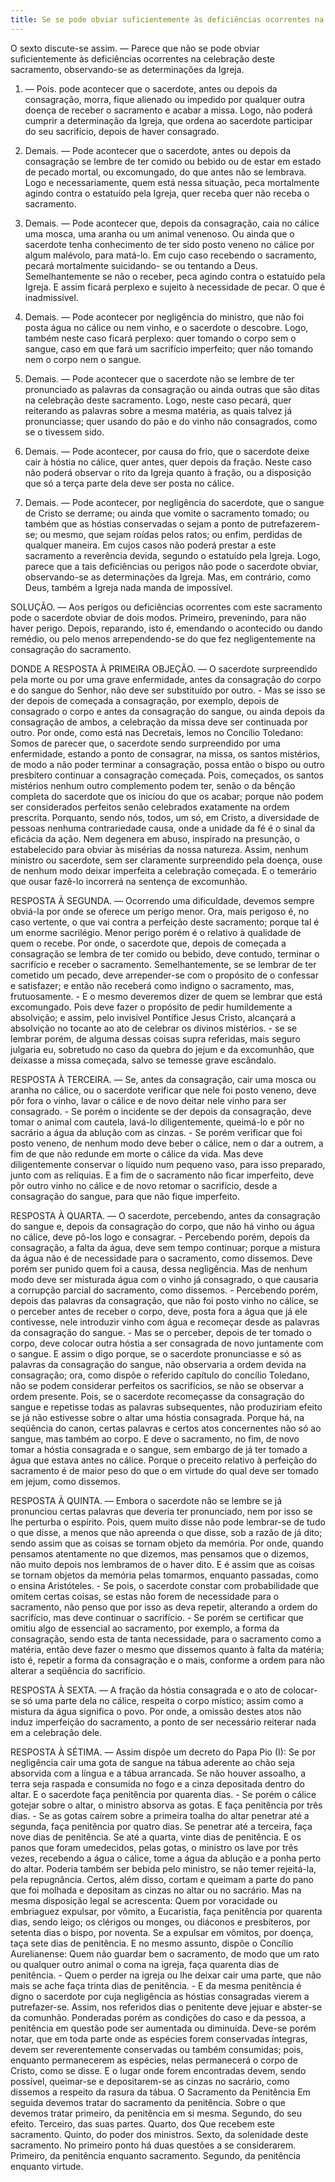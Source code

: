 ```yaml
---
title: Se se pode obviar suficientemente às deficiências ocorrentes na celebração deste sacramento, observando-se às determinações da Igreja
---
```


O sexto discute-se assim. — Parece que não se pode obviar suficientemente às deficiências ocorrentes na celebração deste sacramento, observando-se as determinações da Igreja.  

1. — Pois. pode acontecer que o sacerdote, antes ou depois da consagração, morra, fique alienado ou impedido por qualquer outra doença de receber o sacramento e acabar a missa. Logo, não poderá cumprir a determinação da Igreja, que ordena ao sacerdote participar do seu sacrifício, depois de haver consagrado.  

2. Demais. — Pode acontecer que o sacerdote, antes ou depois da consagração se lembre de ter comido ou bebido ou de estar em estado de pecado mortal, ou excomungado, do que antes não se lembrava. Logo e necessariamente, quem está nessa situação, peca mortalmente agindo contra o estatuído pela Igreja, quer receba quer não receba o sacramento.  

3. Demais. — Pode acontecer que, depois da consagração, caia no cálice uma mosca, uma aranha ou um animal venenoso. Ou ainda que o sacerdote tenha conhecimento de ter sido posto veneno no cálice por algum malévolo, para matá-lo. Em cujo caso recebendo o sacramento, pecará mortalmente suicidando- se ou tentando a Deus. Semelhantemente se não o receber, peca agindo contra o estatuído pela Igreja. E assim ficará perplexo e sujeito à necessidade de pecar. O que é inadmissível.  

4. Demais. — Pode acontecer por negligência do ministro, que não foi posta água no cálice ou nem vinho, e o sacerdote o descobre. Logo, também neste caso ficará perplexo: quer tomando o corpo sem o sangue, caso em que fará um sacrifício imperfeito; quer não tomando nem o corpo nem o sangue.  

5. Demais. — Pode acontecer que o sacerdote não se lembre de ter pronunciado as palavras da consagração ou ainda outras que são ditas na celebração deste sacramento. Logo, neste caso pecará, quer reiterando as palavras sobre a mesma matéria, as quais talvez já pronunciasse; quer usando do pão e do vinho não consagrados, como se o tivessem sido. 

6. Demais. — Pode acontecer, por causa do frio, que o sacerdote deixe cair à hóstia no cálice, quer antes, quer depois da fração. Neste caso não poderá observar o rito da Igreja quanto à fração, ou a disposição que só a terça parte dela deve ser posta no cálice.  

7. Demais. — Pode acontecer, por negligência do sacerdote, que o sangue de Cristo se derrame; ou ainda que vomite o sacramento tomado; ou também que as hóstias conservadas o sejam a ponto de putrefazerem-se; ou mesmo, que sejam roídas pelos ratos; ou enfim, perdidas de qualquer maneira. Em cujos casos não poderá prestar a este sacramento a reverência devida, segundo o estatuído pela Igreja. Logo, parece que a tais deficiências ou perigos não pode o sacerdote obviar, observando-se as determinações da Igreja.  Mas, em contrário, como Deus, também a Igreja nada manda de impossível.  

SOLUÇÃO. — Aos perigos ou deficiências ocorrentes com este sacramento pode o sacerdote obviar de dois modos. Primeiro, prevenindo, para não haver perigo. Depois, reparando, isto é, emendando o acontecido ou dando remédio, ou pelo menos arrependendo-se do que fez negligentemente na consagração do sacramento.  

DONDE A RESPOSTA À PRIMEIRA OBJEÇÃO. — O sacerdote surpreendido pela morte ou por uma grave enfermidade, antes da consagração do corpo e do sangue do Senhor, não deve ser substituído por outro. - Mas se isso se der depois de começada a consagração, por exemplo, depois de consagrado o corpo e antes da consagração do sangue, ou ainda depois da consagração de ambos, a celebração da missa deve ser continuada por outro. Por onde, como está nas Decretais, lemos no Concílio Toledano: Somos de parecer que, o sacerdote sendo surpreendido por uma enfermidade, estando a ponto de consagrar, na missa, os santos mistérios, de modo a não poder terminar a consagração, possa então o bispo ou outro presbítero continuar a consagração começada. Pois, começados, os santos mistérios nenhum outro complemento podem ter, senão o da bênção completa do sacerdote que os iniciou do que os acabar; porque não podem ser considerados perfeitos senão celebrados exatamente na ordem prescrita. Porquanto, sendo nós, todos, um só, em Cristo, a diversidade de pessoas nenhuma contrariedade causa, onde a unidade da fé é o sinal da eficácia da ação. Nem degenera em abuso, inspirado na presunção, o estabelecido para obviar às misérias da nossa natureza. Assim, nenhum ministro ou sacerdote, sem ser claramente surpreendido pela doença, ouse de nenhum modo deixar imperfeita a celebração começada. E o temerário que ousar fazê-lo incorrerá na sentença de excomunhão.  

RESPOSTA À SEGUNDA. — Ocorrendo uma dificuldade, devemos sempre obviá-la por onde se oferece um perigo menor. Ora, mais perigoso é, no caso vertente, o que vai contra a perfeição deste sacramento; porque tal é um enorme sacrilégio. Menor perigo porém é o relativo à qualidade de quem o recebe. Por onde, o sacerdote que, depois de começada a consagração se lembra de ter comido ou bebido, deve contudo, terminar o sacrifício e receber o sacramento. Semelhantemente, se se lembrar de ter cometido um pecado, deve arrepender-se com o propósito de o confessar e satisfazer; e então não receberá como indigno o sacramento, mas, frutuosamente. - E o mesmo deveremos dizer de quem se lembrar que está excomungado. Pois deve fazer o propósito de pedir humildemente a absolvição; e assim, pelo invisível Pontífice Jesus Cristo, alcançará a absolvição no tocante ao ato de celebrar os divinos mistérios. - se se lembrar porém, de alguma dessas coisas supra referidas, mais seguro julgaria eu, sobretudo no caso da quebra do jejum e da excomunhão, que deixasse a missa começada, salvo se temesse grave escândalo. 

RESPOSTA À TERCEIRA. — Se, antes da consagração, cair uma mosca ou aranha no cálice, ou o sacerdote verificar que nele foi posto veneno, deve pôr fora o vinho, lavar o cálice e de novo deitar nele vinho para ser consagrado. - Se porém o incidente se der depois da consagração, deve tomar o animal com cautela, lavá-lo diligentemente, queimá-lo e pôr no sacrário a água da ablução com as cinzas. - Se porém verificar que foi posto veneno, de nenhum modo deve beber o cálice, nem o dar a outrem, a fim de que não redunde em morte o cálice da vida. Mas deve diligentemente conservar o líquido num pequeno vaso, para isso preparado, junto com as relíquias. E a fim de o sacramento não ficar imperfeito, deve pôr outro vinho no cálice e de novo retomar o sacrifício, desde a consagração do sangue, para que não fique imperfeito.  

RESPOSTA À QUARTA. — O sacerdote, percebendo, antes da consagração do sangue e, depois da consagração do corpo, que não há vinho ou água no cálice, deve pô-los logo e consagrar. - Percebendo porém, depois da consagração, a falta da água, deve sem tempo continuar; porque a mistura da água não é de necessidade para o sacramento, como dissemos. Deve porém ser punido quem foi a causa, dessa negligência. Mas de nenhum modo deve ser misturada água com o vinho já consagrado, o que causaria a corrupção parcial do sacramento, como dissemos. - Percebendo porém, depois das palavras da consagração, que não foi posto vinho no cálice, se o perceber antes de receber o corpo, deve, posta fora a água que já ele contivesse, nele introduzir vinho com água e recomeçar desde as palavras da consagração do sangue. - Mas se o perceber, depois de ter tomado o corpo, deve colocar outra hóstia a ser consagrada de novo juntamente com o sangue. E assim o digo porque, se o sacerdote pronunciasse e só as palavras da consagração do sangue, não observaria a ordem devida na consagração; ora, como dispõe o referido capítulo do concílio Toledano, não se podem considerar perfeitos os sacrifícios, se não se observar a ordem presente. Pois, se o sacerdote recomeçasse da consagração do sangue e repetisse todas as palavras subsequentes, não produziriam efeito se já não estivesse sobre o altar uma hóstia consagrada. Porque há, na seqüência do canon, certas palavras e certos atos concernentes não só ao sangue, mas também ao corpo. E deve o sacramento, no fim, de novo tomar a hóstia consagrada e o sangue, sem embargo de já ter tomado a água que estava antes no cálice. Porque o preceito relativo à perfeição do sacramento é de maior peso do que o em virtude do qual deve ser tomado em jejum, como dissemos.  

RESPOSTA À QUINTA. — Embora o sacerdote não se lembre se já pronunciou certas palavras que deveria ter pronunciado, nem por isso se lhe perturba o espírito. Pois, quem muito disse não pode lembrar-se de tudo o que disse, a menos que não apreenda o que disse, sob a razão de já dito; sendo assim que as coisas se tornam objeto da memória. Por onde, quando pensamos atentamente no que dizemos, mas pensamos que o dizemos, não muito depois nos lembramos de o haver dito. E é assim que as coisas se tornam objetos da memória pelas tomarmos, enquanto passadas, como o ensina Aristóteles. - Se pois, o sacerdote constar com probabilidade que omitem certas coisas, se estas não forem de necessidade para o sacramento, não penso que por isso as deva repetir, alterando a ordem do sacrifício, mas deve continuar o sacrifício. - Se porém se certificar que omitiu algo de essencial ao sacramento, por exemplo, a forma da consagração, sendo esta de tanta necessidade, para o sacramento como a matéria, então deve fazer o mesmo que dissemos quanto à falta da matéria; isto é, repetir a forma da consagração e o mais, conforme a ordem para não alterar a seqüência do sacrifício.  

RESPOSTA À SEXTA. — A fração da hóstia consagrada e o ato de colocar-se só uma parte dela no cálice, respeita o corpo místico; assim como a mistura da água significa o povo. Por onde, a omissão destes atos não induz imperfeição do sacramento, a ponto de ser necessário reiterar nada em a celebração dele. 

RESPOSTA À SÉTIMA. — Assim dispõe um decreto do Papa Pio (I): Se por negligência cair uma gota de sangue na tábua aderente ao chão seja absorvida com a língua e a tábua arrancada. Se não houver assoalho, a terra seja raspada e consumida no fogo e a cinza depositada dentro do altar. E o sacerdote faça penitência por quarenta dias. - Se porém o cálice gotejar sobre o altar, o ministro absorva as gotas. E faça penitência por três dias. - Se as gotas caírem sobre a primeira toalha do altar penetrar até a segunda, faça penitência por quatro dias. Se penetrar até a terceira, faça nove dias de penitência. Se até a quarta, vinte dias de penitência. E os panos que foram umedecidos, pelas gotas, o ministro os lave por três vezes, recebendo a água o cálice, tome a água da ablução e a ponha perto do altar. Poderia também ser bebida pelo ministro, se não temer rejeitá-la, pela repugnância. Certos, além disso, cortam e queimam a parte do pano que foi molhada e depositam as cinzas no altar ou no sacrário. Mas na mesma disposição legal se acrescenta: Quem por voracidade ou embriaguez expulsar, por vômito, a Eucaristia, faça penitência por quarenta dias, sendo leigo; os clérigos ou monges, ou diáconos e presbíteros, por setenta dias o bispo, por noventa. Se a expulsar em vômitos, por doença, taça sete dias de penitência. E no mesmo assunto, dispõe o Concílio Aurelianense: Quem não guardar bem o sacramento, de modo que um rato ou qualquer outro animal o coma na igreja, faça quarenta dias de penitência. - Quem o perder na igreja ou lhe deixar cair uma parte, que não mais se ache faça trinta dias de penitência. - E da mesma penitência é digno o sacerdote por cuja negligência as hóstias consagradas vierem a putrefazer-se. Assim, nos referidos dias o penitente deve jejuar e abster-se da comunhão. Ponderadas porém as condições do caso e da pessoa, a penitência em questão pode ser aumentada ou diminuída. Deve-se porém notar, que em toda parte onde as espécies forem conservadas íntegras, devem ser reverentemente conservadas ou também consumidas; pois, enquanto permanecerem as espécies, nelas permanecerá o corpo de Cristo, como se disse. E o lugar onde forem encontradas devem, sendo possível, queimar-se e depositarem-se as cinzas no sacrário, como dissemos a respeito da rasura da tábua. O Sacramento da Penitência Em seguida devemos tratar do sacramento da penitência.  Sobre o que devemos tratar primeiro, da penitência em si mesma. Segundo, do seu efeito. Terceiro, das suas partes. Quarto, dos Que recebem este sacramento. Quinto, do poder dos ministros. Sexto, da solenidade deste sacramento. No primeiro ponto há duas questões a se considerarem. Primeiro, da penitência enquanto sacramento. Segundo, da penitência enquanto virtude.